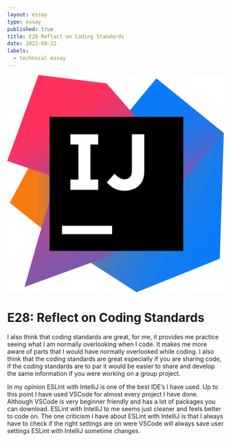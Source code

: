 ```yaml
---
layout: essay
type: essay
published: true
title: E28 Reflect on Coding Standards
date: 2022-09-22
labels:
  - technical essay
---
```


<img class="ui medium right floated rounded image" src="../images/IntelliJ_IDEA_Icon.svg.png">
<br>

<h1> E28: Reflect on Coding Standards</h1>

<p>
	I also think that coding standards are great, for me, it provides me practice seeing what I am normally overlooking when I code. It makes me more aware of parts that I would have normally overlooked while coding. I also think that the coding standards are great especially if you are sharing code, if the coding standards are to par it would be easier to share and develop the same information if you were working on a group project. 
 </p>
<p>
	In my opinion ESLint with IntelliJ is one of the best IDE’s I have used. Up to this point I have used VSCode for almost every project I have done. Although VSCode is very beginner friendly and has a lot of packages you can download. ESLint with IntelliJ to me seems just cleaner and feels better to code on. The one criticism I have about ESLint with IntelliJ is that I always have to check if the right settings are on were VSCode will always save user settings ESLint with IntelliJ sometime changes. 
